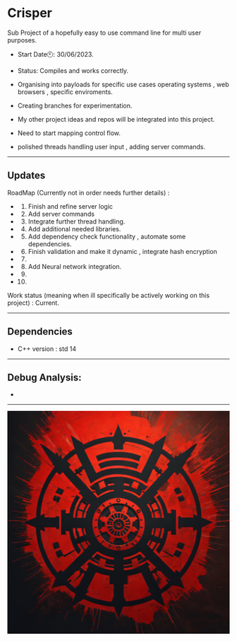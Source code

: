 # Crisper
Sub Project of a hopefully easy to use command line for multi user purposes.

- Start Date🕙: 30/06/2023.

-  Status: Compiles and works correctly.

- Organising into payloads for specific use cases operating systems , web browsers , specific enviroments.

- Creating branches for experimentation. 
- My other project ideas and repos will be integrated into this project.
- Need to start mapping control flow.
- polished threads handling user input , adding server commands.

-------------------------------------------------------------------------
Updates
---

RoadMap (Currently not in order needs further details) :
- 1. Finish and refine server logic
- 2. Add server commands 
- 3. Integrate further thread handling.
- 4. Add additional needed libraries.
- 5. Add dependency check functionality , automate some dependencies.
- 6. Finish validation and make it dynamic , integrate hash encryption
- 7. 
- 8. Add Neural network integration.
- 9.
- 10.

Work status (meaning when ill specifically be actively working on this project) : Current.

---------------
Dependencies
----
- C++ version : std 14
---------------
Debug Analysis:
---
-



-------------------------------------------------------------------------------------------------
![CRISPER2](https://raw.githubusercontent.com/indirectDirectEnumeration69/Crisper/main/CRISPER2.png)


